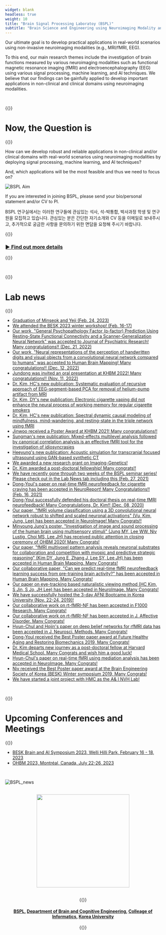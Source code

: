 ```yaml
---
widget: blank
headless: true
weight: 10
title: "Brain Signal Processing Laboratoy (BSPL)"
subtitle: "Brain Science and Engineering using Neuroimaging Modality and Computational Models"
---
```


Our ultimate goal is to develop practical applications in real-world scenarios using non-invasive neuroimaging modalities (e.g., MRI/fMRI, EEG). <br>

To this end, our main research themes include the investigation of brain functions measured by various neuroimaging modalities such as functional magnetic resonance imaging (fMRI) and electroencephalography (EEG) using various signal processing, machine learning, and AI techniques. We believe that our findings can be gainfully applied to develop important applications in non-clinical and clinical domains using neuroimaging modalities.


<br />

{{<format text-center crimson>}}
# Now, the Question is 
{{</format>}}

How can we develop robust and reliable applications in non-clinical and/or clinical domains with real-world scenarios using neuroimaging modalities by deploying signal processing, machine learning, and AI techniques? <br>

And, which applications will be the most feasible and thus we need to focus on?

![BSPL Aim](//bspl.korea.ac.kr/bspl_aims_16feb19.png#center75)

If you are interested in joining BSPL, please send your bio/personal statement and/or CV to PI.

BSPL 연구실에서는 이러한 연구들에 관심있는 석사, 석-박통합, 박사과정 학생 및 연구원을 모집하고 있습니다. 관심있는 분은 간단한 자기소개와 CV 등을 이메일로 보내주시고, 추가적으로 궁금한 사항을 문의하기 위한 면담을 요청해 주시기 바랍니다.


{{<format crimson text-right no-link-color>}}
### [► Find out more details](/aims)
{{</format>}}

<br />

{{<format crimson text-center>}}
# Lab news
{{</format>}}
- [Graduation of Minseok and Yeji (Feb. 24, 2023)](/news/2023_02_24_graduation/)
- [We attended the BESK 2023 winter workshop! (Feb. 16-17)](/news/2023_02_17_besk_juhyeonlee_postaward/)
- [Our work, "General Psychopathology Factor (p-factor) Prediction Using Resting-State Functional Connectivity and a Scanner-Generalization Neural Network" was accepted to Journal of Psychiatric Research! Many congratulations!! (Dec. 21, 2022)](/publications/articles/2022_12_21_hong_etal_jpsychiatrres/)
- [Our work, "Neural representations of the perception of handwritten digits and visual objects from a convolutional neural network compared to humans" was accepted to Human Brain Mapping! Many congratulations!! (Dec. 12, 2022)](/publications/articles/2022_12_12_lee_etal_hbm/)
- [Jundong was invited an oral presentation at KHBM 2022! Many congratulations!! (Nov. 11, 2022)](/news/2022_11_11_jundonghwang_khbm_oral/)
- [Dr. Kim, HC's new publication: Systematic evaluation of recursive approach of EEG-segment-based PCA for removal of helium-pump artifact from MRI](/publications/articles/2022_05_04_kim_and_lee_electronics_letters/)
- [Dr. Kim, DY's new publication: Electronic cigarette vaping did not enhance the neural process of working memory for regular cigarette smokers](/publications/articles/2022_01_20_kim_etal_frontiers_humanneurosci/)
- [Dr. Kim, HC's new publication: Spectral dynamic causal modeling of mindfulness, mind-wandering, and resting-state in the triple network using fMRI](/publications/articles/2022_01_19_kim_lee_neuroreport)
- [Jinwoo received a Poster Award at KHBM 2021! Many congratulations!!](/news/2021_11_06_jinwoo_khbm_posteraward/)
- [Sungman's new publication: Mixed-effects multilevel analysis followed by canonical correlation analysis is an effective fMRI tool for the investigation of idiosyncrasies](/publications/articles/2021_08_05_jo_etal_hbm/)
- [Heeyung's new publication: Acoustic simulation for transcranial focused ultrasound using GAN-based synthetic CT](/publications/articles/2021_08_04_ko_etal_jbhi)
- [We awarded a new research grant on Imaging-Genetics!](/news/2021_06_21_ig_grant/)
- [Dr. Kim awarded a post-doctoral fellowship! Many congrats!!](/news/2021_06_24_drkimdy_postdoc_fellowship/)
- [We have recently gone through two weeks of the BSPL seminar series! Please check out in the Lab News tab including this (Feb. 27, 2021)](/news/2021_02_27_prof-lee-syoung_kaist_seminar/)
- [Dong-Youl's paper on real-time fMRI neurofeedback for cigarette craving has been accepted in NeuroReport! Many Congratulations!! (Feb. 16, 2021)](/publications/articles/2021_02_16_neuroreport/)
- [Dong-Youl successfully defended his doctoral thesis on real-time fMRI neurofeedback! Many Congratulations, Dr. Kim!! (Dec. 08, 2020)](/news/2020_12_09_dec._08_2020_dong-youls_phd_thesis_defense/)
- [Our paper, "fMRI volume classification using a 3D convolutional neural network robust to shifted and scaled neuronal activations" (Vu, Kim, Jung, Lee) has been accepted in NeuroImage! Many Congrats!!](/publications/articles/2020_08_10_neuroimage/)
- [Minyoung Jung's poster, "Investigation of image and sound processing of the human brain using multisensory stimuli" (Jung MY, Lee WW, Niv Lustig, Choi MS, Lee JH) has received public attention in closing ceremony of OHBM 2020! Many Congrats!](/news/2020_07_08_2020._07._03_spotlighted_minyoung_jungs_poster_by_vince_d._calhoun_in_closing_ceremony_of_ohbm_202/)
- [Our paper, "fMRI multivoxel pattern analysis reveals neuronal substrates for collaboration and competition with myopic and predictive strategic reasoning" (Kim DY, Jung E, Zhang J, Lee SY, Lee JH) has been accepted in Human Brain Mapping. Many Congrats!](/publications/articles/2020_06_23_human_brain_mapping/)
- [Our collaborative paper, "Can we predict real-time fMRI neurofeedback learning success from pre-training brain activity?" has been accepted in Human Brain Mapping. Many Congrats!](/publications/articles/2020_06_23_hbm/)
- [Our paper on eye-tracking based naturalistic viewing method (HC Kim, S Jin, S Jo, JH Lee) has been accepted in NeuroImage. Many Congrats!](/publications/articles/2020_02_06_neuroimage/)
- [We have successfully hosted the 3-day AFNI Bootcamp in Korea University (Nov. 22-24, 2019)!](/news/2019_12_09_2019._11._22._2019_khbm_workshop___afni_bootcamp/)
- [Our collaborative work on rt-fMRI-NF has been accepted in F1000 Research. Many Congrats!](/publications/articles/2019_11_20_f1000_research/)
- [Our collaborative work on rt-fMRI-NF has been accepted in J. Affective Disorder. Many Congrats!](/publications/articles/2019_11_20_jaffective_disorders/)
- [Hyun-Chul and Hojin's paper on deep belief networks for rfMRI data has been accepted in J. Neurosci. Methods. Many Congrats!](/publications/articles/2019_11_02_testretest_reliability_of_spatial_patterns_from_resting-state_functional_mri_using_the_restricted_boltzmann_machine_and_hierarchically_organized_spatial_patterns_from_the_deep_belief_network/)
- [Dong-Youl received the Best Poster paper award at Future Healthy Aging and Restoring Biomechanics 2019, Many Congrats!](/news/2019_10_31_2019._10._25._future_healthy_aging_and_restoring_biomechanics_best_poster_paper_award/)
- [Dr. Kim departs new journey as a post-doctoral fellow at Harvard Medical School. Many Congrats and wish him a good luck!](https://projects.iq.harvard.edu/ntel/people/hyun-chul-kim)
- [Hyun-Chul's paper on real-time fMRI using mediation analysis has been accepted in NeuroImage. Many Congrats!](/articles/2019_03_27_mediation_analysis_of_triple_networks_revealed_functional_feature_of_mindfulness_from_real-time_fmri_neurofeedback/)
- [Niv received the Best Poster paper award at the Brain Engineering Society of Korea (BESK) Winter symposium 2019, Many Congrats!](/news/2019_03_13_2019.02.21_-_23_brain_engineering_society_of_korea_best_poster_paper_award_feb_2019/)
- [We have started a joint project with HMC as the A& I NVH Lab!](/news/2019_01_08_2019._01._07_a_i_nvh_lab._kickoff/)

<br />

{{<format crimson text-center>}}
# Upcoming Conferences and Meetings
{{</format>}}

- [BESK Brain and AI Symposium 2023, Welli Hilli Park, February 16 - 18, 2023](http://besk.kr/board/board.asp?b_code=58&Action=content&GotoPage=1&B_CATE=BBS1)
- [OHBM 2023, Montréal, Canada, July 22-26, 2023](https://event.fourwaves.com/ohbm2023/pages)

<br />

![BSPL_news](//bspl.korea.ac.kr/image/bspl/main.png#center75)

<br />

<!-- ![BSPL logo](//bspl.korea.ac.kr/logo_bspl_ku_funders_19dec05.png#center25) -->
<center> <img src='https://bspl.korea.ac.kr/logo_bspl_ku_funders_19dec05.png' width=300> <center>

<br />

{{<format text-center no-link-color>}}
#### [BSPL](//bspl.korea.ac.kr), [Department of Brain and Cognitive Engineering](//bce.korea.ac.kr/), [Colleage of Informatics](//info.korea.ac.kr/), [Korea University](//www.korea.ac.kr/)
{{</format>}}
